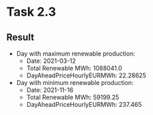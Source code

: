 # Task 2.3
## Result
- Day with maximum renewable production:
    - Date:       2021-03-12
    - Total Renewable MWh:        1088041.0
    - DayAheadPriceHourlyEURMWh:  22.28625
- Day with minimum renewable production:
    - Date:       2021-11-16
    - Total Renewable MWh:        59199.25
    - DayAheadPriceHourlyEURMWh:  237.465